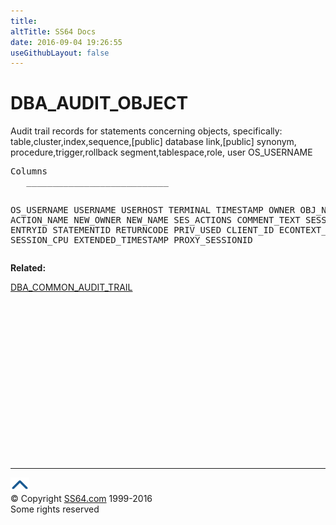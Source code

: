```yaml
---
title:
altTitle: SS64 Docs
date: 2016-09-04 19:26:55
useGithubLayout: false
---
```

<!-- #BeginLibraryItem "/Library/head_orad.lbi" --><!-- #EndLibraryItem --><h1>DBA_AUDIT_OBJECT </h1>
<p> Audit trail records for statements concerning objects, specifically: table,cluster,index,sequence,[public] database link,[public] synonym, procedure,trigger,rollback segment,tablespace,role, user OS_USERNAME</p> 
<pre>Columns
   ___________________________
 
   OS_USERNAME
   USERNAME 
   USERHOST 
   TERMINAL 
   TIMESTAMP 
   OWNER 
   OBJ_NAME 
   ACTION_NAME 
   NEW_OWNER 
   NEW_NAME 
   SES_ACTIONS 
   COMMENT_TEXT 
   SESSIONID 
   ENTRYID 
   STATEMENTID 
   RETURNCODE 
   PRIV_USED 
   CLIENT_ID 
   ECONTEXT_ID 
   SESSION_CPU 
   EXTENDED_TIMESTAMP 
   PROXY_SESSIONID
</pre>
<p><b>Related:</b></p>
<p><a href="DBA_COMMON_AUDIT_TRAIL.html">DBA_COMMON_AUDIT_TRAIL</a></p><!-- #BeginLibraryItem "/Library/foot_orad.lbi" --><p><script async="" src="//pagead2.googlesyndication.com/pagead/js/adsbygoogle.js"></script>
<!-- oracle-footer -->
<ins class="adsbygoogle" style="display:inline-block;width:300px;height:250px" data-ad-client="ca-pub-6140977852749469" data-ad-slot="4275490898"></ins>
<script>
(adsbygoogle = window.adsbygoogle || []).push({});
</script></p>
<hr>
<div id="bl" class="footer"><a href="#"><img src="../images/top.png" width="30" height="22" alt="Back to the Top"></a></div>
<div id="br" class="footer, tagline">© Copyright <a href="http://ss64.com/">SS64.com</a> 1999-2016<br>
Some rights reserved</div>
<!-- #EndLibraryItem -->

